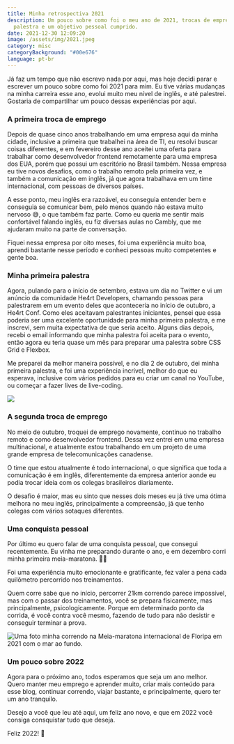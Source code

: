 ```yaml
---
title: Minha retrospectiva 2021
description: Um pouco sobre como foi o meu ano de 2021, trocas de emprego,
  palestra e um objetivo pessoal cumprido.
date: 2021-12-30 12:09:20
image: /assets/img/2021.jpeg
category: misc
categoryBackground: "#00e676"
language: pt-br
---
```

Já faz um tempo que não escrevo nada por aqui, mas hoje decidi parar e escrever um pouco sobre como foi 2021 para mim. Eu tive várias mudanças na minha carreira esse ano, evolui muito meu nível de inglês, e até palestrei. Gostaria de compartilhar um pouco dessas experiências por aqui.

### A primeira troca de emprego

Depois de quase cinco anos trabalhando em uma empresa aqui da minha cidade, inclusive a primeira que trabalhei na área de TI, eu resolvi buscar coisas diferentes, e em fevereiro desse ano aceitei uma oferta para trabalhar como desenvolvedor frontend remotamente para uma empresa dos EUA, porém que possui um escritório no Brasil também. Nessa empresa eu tive novos desafios, como o trabalho remoto pela primeira vez, e também a comunicação em inglês, já que agora trabalhava em um time internacional, com pessoas de diversos países.

A esse ponto, meu inglês era razoável, eu conseguia entender bem e conseguia se comunicar bem, pelo menos quando não estava muito nervoso 😅, o que também faz parte. Como eu queria me sentir mais confortável falando inglês, eu fiz diversas aulas no Cambly, que me ajudaram muito na parte de conversação.

Fiquei nessa empresa por oito meses, foi uma experiência muito boa, aprendi bastante nesse período e conheci pessoas muito competentes e gente boa.

### Minha primeira palestra

Agora, pulando para o início de setembro, estava um dia no Twitter e vi um anúncio da comunidade He4rt Developers, chamando pessoas para palestrarem em um evento deles que aconteceria no início de outubro, a He4rt Conf. Como eles aceitavam palestrantes iniciantes, pensei que essa poderia ser uma excelente oportunidade para minha primeira palestra, e me inscrevi, sem muita expectativa de que seria aceito. Alguns dias depois, recebi o email informando que minha palestra foi aceita para o evento, então agora eu teria quase um mês para preparar uma palestra sobre CSS Grid e Flexbox.

Me preparei da melhor maneira possível, e no dia 2 de outubro, dei minha primeira palestra, e foi uma experiência incrível, melhor do que eu esperava, inclusive com vários pedidos para eu criar um canal no YouTube, ou começar a fazer lives de live-coding.

![](/assets/img/he4rt-conf-palestra-2021.png)

### A segunda troca de emprego

No meio de outubro, troquei de emprego novamente, continuo no trabalho remoto e como desenvolvedor frontend. Dessa vez entrei em uma empresa multinacional, e atualmente estou trabalhando em um projeto de uma grande empresa de telecomunicações canadense.

O time que estou atualmente é todo internacional, o que significa que toda a comunicação é em inglês, diferentemente da empresa anterior aonde eu podia trocar ideia com os colegas brasileiros diariamente.

O desafio é maior, mas eu sinto que nesses dois meses eu já tive uma ótima melhora no meu inglês, principalmente a compreensão, já que tenho colegas com vários sotaques diferentes.

### Uma conquista pessoal

Por último eu quero falar de uma conquista pessoal, que consegui recentemente. Eu vinha me preparando durante o ano, e em dezembro corri minha primeira meia-maratona. 🏃🏼

Foi uma experiência muito emocionante e gratificante, fez valer a pena cada quilômetro percorrido nos treinamentos.

Quem corre sabe que no início, percorrer 21km correndo parece impossível, mas com o passar dos treinamentos, você se prepara fisicamente, mas principalmente, psicologicamente. Porque em determinado ponto da corrida, é você contra você mesmo, fazendo de tudo para não desistir e conseguir terminar a prova.

![Uma foto minha correndo na Meia-maratona internacional de Floripa em 2021 com o mar ao fundo.](/assets/img/cca21mmfcr08636.jpg "Correndo a meia maratona")

### Um pouco sobre 2022

Agora para o próximo ano, todos esperamos que seja um ano melhor. Quero manter meu emprego e aprender muito, criar mais conteúdo para esse blog, continuar correndo, viajar bastante, e principalmente, quero ter um ano tranquilo.

Desejo a você que leu até aqui, um feliz ano novo, e que em 2022 você consiga consquistar tudo que deseja.

Feliz 2022! 🥂